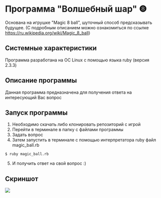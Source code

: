 # Программа "Волшебный шар" ❽
Основана на игрушке "Magic 8 ball", шуточный способ предсказывать будущее. (С подробным описанием можно ознакомиться по ссылке https://ru.wikipedia.org/wiki/Magic_8_ball)

## Системные характеристики
Программа разработана на ОС Linux с помощью языка ruby (версия 2.3.3)

## Описание программы
Данная программа предназначена для получения ответа на интересующий Вас вопрос

## Запуск программы
1)  Необходимо скачать либо клонировать репозиторий с игрой
2)  Перейти в терминале в папку с файлами программы
3)  Задать вопрос
4)  Затем запустить в терминале с помощью интерпретатора ruby файл magic_ball.rb
```bash
$ ruby magic_ball.rb
```
5)  И получить ответ на свой вопрос :)

## Скриншот
![](https://wmpics.pics/di-LDVW.png)
